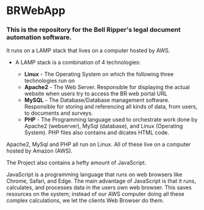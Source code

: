 # BRWebApp

### This is the repository for the Bell Ripper's legal document automation software.

It runs on a LAMP stack that lives on a computer hosted by AWS.

- A LAMP stack is a combination of 4 technologies:

  - **Linux**   - The Operating System on which the following three technologies run on
  - **Apache2** - The Web Server. Responsible for displaying the actual website when users try to access the BR web portal URL
  -  **MySQL**   - The Database/Database management software. Responsible for storing and referencing all kinds of data, from users, to documents and surveys. 
  - **PHP**     - The Programming language used to orchestrate work done by Apache2 (webserver), MySql (database), and Linux (Operating System). PHP files also contains and dicates HTML code.

Apache2, MySql and PHP all run on Linux. All of these live on a computer hosted by Amazon (AWS).

The Project also contains a hefty amount of JavaScript.

JavaScript is a programming language that runs on web browsers like Chrome, Safari, and Edge. The main advantage of JavaScript is that it runs, calculates, and processes data in the users own web browser.
This saves resources on the system; instead of our AWS computer doing all these complex calculations, we let the clients Web Browser do them. 
